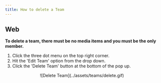 ```yaml
---
title: How to delete a Team
---
```


## Web

**To delete a team, there must be no media items and you must be the only member.**

1. Click the three dot menu on the top right corner. 
1. Hit the 'Edit Team' option from the drop down. 
1. Click the 'Delete Team' button at the bottom of the pop up. 

<center>
![Delete Team](../assets/teams/delete.gif)
</center>